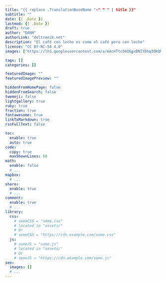 ```yaml
---
title: "{{ replace .TranslationBaseName "-" " " | title }}"
subtitle: ""
date: {{ .Date }}
lastmod: {{ .Date }}
draft: true
author: "DANH"
authorLink: "deltronik.net"
description: "El café con leche es como el café pero con leche"
license: "CC BY-NC-SA 4.0"
images: ["https://lh3.googleusercontent.com/a/AAcHTtc04QGgxBNIYDhq3OKQM95jy6tORuXEOGBDQB6eh30b38o=s288-c-no"]

tags: []
categories: []

featuredImage: ""
featuredImagePreview: ""

hiddenFromHomePage: false
hiddenFromSearch: false
twemoji: false
lightgallery: true
ruby: true
fraction: true
fontawesome: true
linkToMarkdown: true
rssFullText: false

toc:
  enable: true
  auto: true
code:
  copy: true
  maxShownLines: 50
math:
  enable: false
  # ...
mapbox:
  # ...
share:
  enable: true
  # ...
comment:
  enable: true
  # ...
library:
  css:
    # someCSS = "some.css"
    # located in "assets/"
    # Or
    # someCSS = "https://cdn.example.com/some.css"
  js:
    # someJS = "some.js"
    # located in "assets/"
    # Or
    # someJS = "https://cdn.example.com/some.js"
seo:
  images: []
  # ...
---
```


<!--more-->